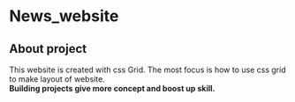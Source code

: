 # News_website
About project
--------------------------------------

This website is created with css Grid. The most focus is how to use css grid 
to make layout of website.<br>
<b>Building projects give more concept and boost up skill.</b>
